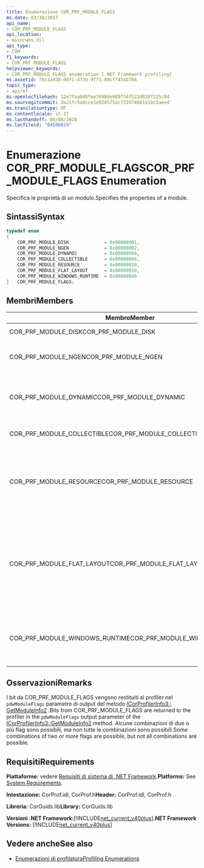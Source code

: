 ```yaml
---
title: Enumerazione COR_PRF_MODULE_FLAGS
ms.date: 03/30/2017
api_name:
- COR_PRF_MODULE_FLAGS
api_location:
- mscorwks.dll
api_type:
- COM
f1_keywords:
- COR_PRF_MODULE_FLAGS
helpviewer_keywords:
- COR_PRF_MODULE_FLAGS enumeration [.NET Framework profiling]
ms.assetid: 7bc3a938-0df1-4739-9ff1-89cff454b704
topic_type:
- apiref
ms.openlocfilehash: 12e7faa8d9fee7698de9d9734f522d818f225c84
ms.sourcegitcommit: da21fc5a8cce1e028575acf31974681a1bc5aeed
ms.translationtype: MT
ms.contentlocale: it-IT
ms.lasthandoff: 06/08/2020
ms.locfileid: "84500819"
---
```

# <a name="cor_prf_module_flags-enumeration"></a><span data-ttu-id="9de5c-102">Enumerazione COR_PRF_MODULE_FLAGS</span><span class="sxs-lookup"><span data-stu-id="9de5c-102">COR_PRF_MODULE_FLAGS Enumeration</span></span>
<span data-ttu-id="9de5c-103">Specifica le proprietà di un modulo.</span><span class="sxs-lookup"><span data-stu-id="9de5c-103">Specifies the properties of a module.</span></span>  
  
## <a name="syntax"></a><span data-ttu-id="9de5c-104">Sintassi</span><span class="sxs-lookup"><span data-stu-id="9de5c-104">Syntax</span></span>  
  
```cpp  
typedef enum  
{  
    COR_PRF_MODULE_DISK             = 0x00000001,  
    COR_PRF_MODULE_NGEN             = 0x00000002,  
    COR_PRF_MODULE_DYNAMIC          = 0x00000004,  
    COR_PRF_MODULE_COLLECTIBLE      = 0x00000008,  
    COR_PRF_MODULE_RESOURCE         = 0x00000010,  
    COR_PRF_MODULE_FLAT_LAYOUT      = 0x00000020,  
    COR_PRF_MODULE_WINDOWS_RUNTIME  = 0x00000040  
}   COR_PRF_MODULE_FLAGS;  
```  
  
## <a name="members"></a><span data-ttu-id="9de5c-105">Membri</span><span class="sxs-lookup"><span data-stu-id="9de5c-105">Members</span></span>  
  
|<span data-ttu-id="9de5c-106">Membro</span><span class="sxs-lookup"><span data-stu-id="9de5c-106">Member</span></span>|<span data-ttu-id="9de5c-107">Descrizione</span><span class="sxs-lookup"><span data-stu-id="9de5c-107">Description</span></span>|  
|------------|-----------------|  
|<span data-ttu-id="9de5c-108">COR_PRF_MODULE_DISK</span><span class="sxs-lookup"><span data-stu-id="9de5c-108">COR_PRF_MODULE_DISK</span></span>|<span data-ttu-id="9de5c-109">Il modulo è stato caricato dal disco.</span><span class="sxs-lookup"><span data-stu-id="9de5c-109">The module was loaded from disk.</span></span>|  
|<span data-ttu-id="9de5c-110">COR_PRF_MODULE_NGEN</span><span class="sxs-lookup"><span data-stu-id="9de5c-110">COR_PRF_MODULE_NGEN</span></span>|<span data-ttu-id="9de5c-111">Il modulo è stato generato dal generatore di immagini native (Ngen. exe).</span><span class="sxs-lookup"><span data-stu-id="9de5c-111">The module was generated by the Native Image Generator (Ngen.exe).</span></span>|  
|<span data-ttu-id="9de5c-112">COR_PRF_MODULE_DYNAMIC</span><span class="sxs-lookup"><span data-stu-id="9de5c-112">COR_PRF_MODULE_DYNAMIC</span></span>|<span data-ttu-id="9de5c-113">Il modulo è stato creato da metodi nello <xref:System.Reflection.Emit?displayProperty=nameWithType> spazio dei nomi.</span><span class="sxs-lookup"><span data-stu-id="9de5c-113">The module was created by methods in the <xref:System.Reflection.Emit?displayProperty=nameWithType> namespace.</span></span>|  
|<span data-ttu-id="9de5c-114">COR_PRF_MODULE_COLLECTIBLE</span><span class="sxs-lookup"><span data-stu-id="9de5c-114">COR_PRF_MODULE_COLLECTIBLE</span></span>|<span data-ttu-id="9de5c-115">La durata del modulo viene gestita dal Garbage Collector.</span><span class="sxs-lookup"><span data-stu-id="9de5c-115">The module's lifetime is managed by the garbage collector.</span></span>|  
|<span data-ttu-id="9de5c-116">COR_PRF_MODULE_RESOURCE</span><span class="sxs-lookup"><span data-stu-id="9de5c-116">COR_PRF_MODULE_RESOURCE</span></span>|<span data-ttu-id="9de5c-117">Il modulo non contiene metadati e viene usato esclusivamente come risorsa.</span><span class="sxs-lookup"><span data-stu-id="9de5c-117">The module contains no metadata and is used strictly as a resource.</span></span> <span data-ttu-id="9de5c-118">L'equivalente gestito di questo bit è il <xref:System.Reflection.Module.IsResource%2A?displayProperty=nameWithType> metodo.</span><span class="sxs-lookup"><span data-stu-id="9de5c-118">The managed equivalent of this bit is the <xref:System.Reflection.Module.IsResource%2A?displayProperty=nameWithType> method.</span></span>|  
|<span data-ttu-id="9de5c-119">COR_PRF_MODULE_FLAT_LAYOUT</span><span class="sxs-lookup"><span data-stu-id="9de5c-119">COR_PRF_MODULE_FLAT_LAYOUT</span></span>|<span data-ttu-id="9de5c-120">Il layout del modulo in memoria è flat e non è mappato.</span><span class="sxs-lookup"><span data-stu-id="9de5c-120">The module's layout in memory is flat, not mapped.</span></span> <span data-ttu-id="9de5c-121">Se questo bit è impostato in un modulo, i profiler che leggono le informazioni direttamente dall'intestazione del file eseguibile portabile (PE) dovranno prestare attenzione durante l'interpretazione degli indirizzi virtuali relativi (RVA) nell'intestazione.</span><span class="sxs-lookup"><span data-stu-id="9de5c-121">If a module has this bit set, profilers that read information directly from the portable executable (PE) file header will have to be careful when interpreting relative virtual addresses (RVAs) in the header.</span></span>|  
|<span data-ttu-id="9de5c-122">COR_PRF_MODULE_WINDOWS_RUNTIME</span><span class="sxs-lookup"><span data-stu-id="9de5c-122">COR_PRF_MODULE_WINDOWS_RUNTIME</span></span>|<span data-ttu-id="9de5c-123">Il flag del tipo di contenuto Windows Runtime viene impostato nei metadati per l'assembly di questo modulo.</span><span class="sxs-lookup"><span data-stu-id="9de5c-123">The Windows Runtime content type flag is set in the metadata for this module's assembly.</span></span> <span data-ttu-id="9de5c-124">Questo è il caso per tutti i moduli di metadati di Windows (. winmd).</span><span class="sxs-lookup"><span data-stu-id="9de5c-124">This is the case for all Windows Metadata (.winmd) modules.</span></span>|  
  
## <a name="remarks"></a><span data-ttu-id="9de5c-125">Osservazioni</span><span class="sxs-lookup"><span data-stu-id="9de5c-125">Remarks</span></span>  
 <span data-ttu-id="9de5c-126">I bit da COR_PRF_MODULE_FLAGS vengono restituiti al profiler nel `pdwModuleFlags` parametro di output del metodo [ICorProfilerInfo3:: GetModuleInfo2](icorprofilerinfo3-getmoduleinfo2-method.md) .</span><span class="sxs-lookup"><span data-stu-id="9de5c-126">Bits from COR_PRF_MODULE_FLAGS are returned to the profiler in the `pdwModuleFlags` output parameter of the [ICorProfilerInfo3::GetModuleInfo2](icorprofilerinfo3-getmoduleinfo2-method.md) method.</span></span> <span data-ttu-id="9de5c-127">Alcune combinazioni di due o più flag sono possibili, ma non tutte le combinazioni sono possibili.</span><span class="sxs-lookup"><span data-stu-id="9de5c-127">Some combinations of two or more flags are possible, but not all combinations are possible.</span></span>  
  
## <a name="requirements"></a><span data-ttu-id="9de5c-128">Requisiti</span><span class="sxs-lookup"><span data-stu-id="9de5c-128">Requirements</span></span>  
 <span data-ttu-id="9de5c-129">**Piattaforme:** vedere [Requisiti di sistema di .NET Framework](../../get-started/system-requirements.md).</span><span class="sxs-lookup"><span data-stu-id="9de5c-129">**Platforms:** See [System Requirements](../../get-started/system-requirements.md).</span></span>  
  
 <span data-ttu-id="9de5c-130">**Intestazione:** CorProf.idl, CorProf.h</span><span class="sxs-lookup"><span data-stu-id="9de5c-130">**Header:** CorProf.idl, CorProf.h</span></span>  
  
 <span data-ttu-id="9de5c-131">**Libreria:** CorGuids.lib</span><span class="sxs-lookup"><span data-stu-id="9de5c-131">**Library:** CorGuids.lib</span></span>  
  
 <span data-ttu-id="9de5c-132">**Versioni .NET Framework:**[!INCLUDE[net_current_v40plus](../../../../includes/net-current-v40plus-md.md)]</span><span class="sxs-lookup"><span data-stu-id="9de5c-132">**.NET Framework Versions:** [!INCLUDE[net_current_v40plus](../../../../includes/net-current-v40plus-md.md)]</span></span>  
  
## <a name="see-also"></a><span data-ttu-id="9de5c-133">Vedere anche</span><span class="sxs-lookup"><span data-stu-id="9de5c-133">See also</span></span>

- [<span data-ttu-id="9de5c-134">Enumerazioni di profilatura</span><span class="sxs-lookup"><span data-stu-id="9de5c-134">Profiling Enumerations</span></span>](profiling-enumerations.md)
